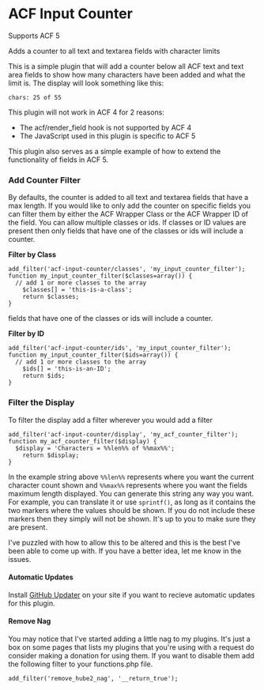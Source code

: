 # ACF Input Counter

Supports ACF 5

Adds a counter to all text and textarea fields with character limits

This is a simple plugin that will add a counter below all ACF text and text area fields to show how many
characters have been added and what the limit is. The display will look something like this:

```
chars: 25 of 55
```

This plugin will not work in ACF 4 for 2 reasons:
* The acf/render_field hook is not supported by ACF 4
* The JavaScript used in this plugin is specific to ACF 5

This plugin also serves as a simple example of how to extend the functionality of fields in ACF 5.

### Add Counter Filter
By defaults, the counter is added to all text and textarea fields that have a max length. If you would like
to only add the counter on specific fields you can filter them by either the ACF Wrapper Class or the ACF
Wrapper ID of the field. You can allow multiple classes or ids. If classes or ID values are present then only
fields that have one of the classes or ids will include a counter.

**Filter by Class**
```
add_filter('acf-input-counter/classes', 'my_input_counter_filter');
function my_input_counter_filter($classes=array()) {
  // add 1 or more classes to the array
	$classes[] = 'this-is-a-class';
	return $classes;
}
```
fields that have one of the classes or ids will include a counter.

**Filter by ID**
```
add_filter('acf-input-counter/ids', 'my_input_counter_filter');
function my_input_counter_filter($ids=array()) {
  // add 1 or more classes to the array
	$ids[] = 'this-is-an-ID';
	return $ids;
}
```

### Filter the Display
To filter the display add a filter wherever you would add a filter
```
add_filter('acf-input-counter/display', 'my_acf_counter_filter');
function my_acf_counter_filter($display) {
  $display = 'Characters = %%len%% of %%max%%';
	return $display;
}
```
In the example string above `%%len%%` represents where you want the current character count shown and `%%max%%`
represents where you want the fields maximum length displayed. You can generate this string any way you want.
For example, you can translate it or use `sprintf()`, as long as it contains the two markers where the values
should be shown. If you do not include these markers then they simply will not be shown. It's up to you to
make sure they are present.

I've puzzled with how to allow this to be altered and this is the best I've been able to come up with.
If you have a better idea, let me know in the issues.

#### Automatic Updates
Install [GitHub Updater](https://github.com/afragen/github-updater) on your site if you want to recieve automatic
updates for this plugin.

#### Remove Nag
You may notice that I've started adding a little nag to my plugins. It's just a box on some pages that lists my
plugins that you're using with a request do consider making a donation for using them. If you want to disable them
add the following filter to your functions.php file.
```
add_filter('remove_hube2_nag', '__return_true');
```
